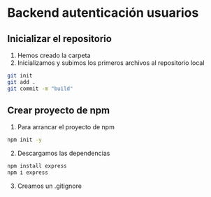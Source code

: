 # Backend autenticación usuarios

## Inicializar el repositorio

1. Hemos creado la carpeta
2. Inicializamos y subimos los primeros archivos al repositorio local

```bash
git init
git add .
git commit -m "build"
```

## Crear proyecto de npm
1. Para arrancar el proyecto de npm

```bash
npm init -y
```

2. Descargamos las dependencias

```bash
npm install express
npm i express
```

3. Creamos un .gitignore